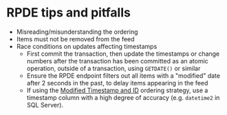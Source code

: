 # RPDE tips and pitfalls

* Misreading/misunderstanding the ordering
* Items must not be removed from the feed
* Race conditions on updates affecting timestamps
  * First commit the transaction, then update the timestamps or change numbers after the transaction has been committed as an atomic operation, outside of a transaction, using `GETDATE()` or similar
  * Ensure the RPDE endpoint filters out all items with a "modified" date after 2 seconds in the past, to delay items appearing in the feed
  * If using the [Modified Timestamp and ID](https://www.w3.org/2017/08/realtime-paged-data-exchange/#modified-timestamp-and-id) ordering strategy, use a timestamp column with a high degree of accuracy (e.g. `datetime2` in SQL Server).
